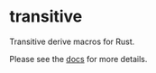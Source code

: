 # transitive
Transitive derive macros for Rust.

Please see the [docs](https://docs.rs/transitive/0.1.0/transitive/) for more details.